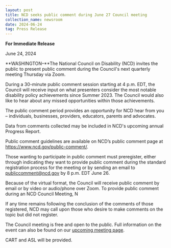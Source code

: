 ```yaml
---
layout: post
title: NCD seeks public comment during June 27 Council meeting
collection_name: newsroom
date: 2024-06-24
tag: Press Release
---
```

**For Immediate Release**

June 24, 2024

**WASHINGTON–**The National Council on Disability (NCD) invites the public to present public comment during the Council's next quarterly meeting Thursday via Zoom.

During a 30-minute public comment session starting at 4 p.m. EDT, the Council will receive input on what presenters consider the most notable disability policy achievements since Summer 2023. The Council would also like to hear about any missed opportunities within those achievements.

The public comment period provides an opportunity for NCD hear from you – individuals, businesses, providers, educators, parents and advocates. 

Data from comments collected may be included in NCD's upcoming annual Progress Report.

Public comment guidelines are available on NCD’s public comment page at <https://www.ncd.gov/public-comment/>.

Those wanting to participate in public comment must preregister, either through indicating they want to provide public comment during the standard registration process for the meeting or by sending an email to publiccomment@ncd.gov by 8 p.m. EDT June 26. 

Because of the virtual format, the Council will receive public comment by email or by video or audio/phone over Zoom. To provide public comment during an NCD Council Meeting, N

If any time remains following the conclusion of the comments of those registered, NCD may call upon those who desire to make comments on the topic but did not register.

The Council meeting is free and open to the public. Full information on the event can also be found on our [upcoming meeting page](https://www.ncd.gov/meeting/2024-06-27-june-27-2024-council-meeting/).

CART and ASL will be provided.
